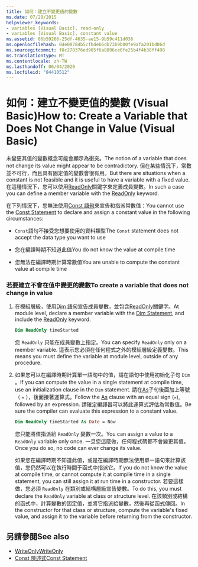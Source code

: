 ```yaml
---
title: 如何：建立不變更值的變數
ms.date: 07/20/2015
helpviewer_keywords:
- variables [Visual Basic], read-only
- variables [Visual Basic], constant value
ms.assetid: 86b59266-25df-4635-ae15-9b59c411d036
ms.openlocfilehash: 04e08784b5cfbdeb6db73b9b00fe9afa201bd06d
ms.sourcegitcommit: f8c270376ed905f6a8896ce0fe25b4f4b38ff498
ms.translationtype: MT
ms.contentlocale: zh-TW
ms.lasthandoff: 06/04/2020
ms.locfileid: "84410512"
---
```

# <a name="how-to-create-a-variable-that-does-not-change-in-value-visual-basic"></a><span data-ttu-id="e2530-102">如何：建立不變更值的變數 (Visual Basic)</span><span class="sxs-lookup"><span data-stu-id="e2530-102">How to: Create a Variable that Does Not Change in Value (Visual Basic)</span></span>

<span data-ttu-id="e2530-103">未變更其值的變數概念可能會顯示為衝突。</span><span class="sxs-lookup"><span data-stu-id="e2530-103">The notion of a variable that does not change its value might appear to be contradictory.</span></span> <span data-ttu-id="e2530-104">但在某些情況下，常數並不可行，而且具有固定值的變數會很有用。</span><span class="sxs-lookup"><span data-stu-id="e2530-104">But there are situations when a constant is not feasible and it is useful to have a variable with a fixed value.</span></span> <span data-ttu-id="e2530-105">在這種情況下，您可以使用[ReadOnly](../../../language-reference/modifiers/readonly.md)關鍵字來定義成員變數。</span><span class="sxs-lookup"><span data-stu-id="e2530-105">In such a case you can define a member variable with the [ReadOnly](../../../language-reference/modifiers/readonly.md) keyword.</span></span>

<span data-ttu-id="e2530-106">在下列情況下，您無法使用[Const 語句](../../../language-reference/statements/const-statement.md)來宣告和指派常數值：</span><span class="sxs-lookup"><span data-stu-id="e2530-106">You cannot use the [Const Statement](../../../language-reference/statements/const-statement.md) to declare and assign a constant value in the following circumstances:</span></span>

- <span data-ttu-id="e2530-107">`Const`語句不接受您想要使用的資料類型</span><span class="sxs-lookup"><span data-stu-id="e2530-107">The `Const` statement does not accept the data type you want to use</span></span>

- <span data-ttu-id="e2530-108">您在編譯時期不知道此值</span><span class="sxs-lookup"><span data-stu-id="e2530-108">You do not know the value at compile time</span></span>

- <span data-ttu-id="e2530-109">您無法在編譯時期計算常數值</span><span class="sxs-lookup"><span data-stu-id="e2530-109">You are unable to compute the constant value at compile time</span></span>

### <a name="to-create-a-variable-that-does-not-change-in-value"></a><span data-ttu-id="e2530-110">若要建立不會在值中變更的變數</span><span class="sxs-lookup"><span data-stu-id="e2530-110">To create a variable that does not change in value</span></span>

1. <span data-ttu-id="e2530-111">在模組層級，使用[Dim 語句](../../../language-reference/statements/dim-statement.md)宣告成員變數，並包含[ReadOnly](../../../language-reference/modifiers/readonly.md)關鍵字。</span><span class="sxs-lookup"><span data-stu-id="e2530-111">At module level, declare a member variable with the [Dim Statement](../../../language-reference/statements/dim-statement.md), and include the [ReadOnly](../../../language-reference/modifiers/readonly.md) keyword.</span></span>

    ```vb
    Dim ReadOnly timeStarted
    ```

    <span data-ttu-id="e2530-112">您 `ReadOnly` 只能在成員變數上指定。</span><span class="sxs-lookup"><span data-stu-id="e2530-112">You can specify `ReadOnly` only on a member variable.</span></span> <span data-ttu-id="e2530-113">這表示您必須在任何程式之外的模組層級定義變數。</span><span class="sxs-lookup"><span data-stu-id="e2530-113">This means you must define the variable at module level, outside of any procedure.</span></span>

2. <span data-ttu-id="e2530-114">如果您可以在編譯時期計算單一語句中的值，請在語句中使用初始化子句 `Dim` 。</span><span class="sxs-lookup"><span data-stu-id="e2530-114">If you can compute the value in a single statement at compile time, use an initialization clause in the `Dim` statement.</span></span> <span data-ttu-id="e2530-115">請在[As](../../../language-reference/statements/as-clause.md)子句後面加上等號（ `=` ），後面接著運算式。</span><span class="sxs-lookup"><span data-stu-id="e2530-115">Follow the [As](../../../language-reference/statements/as-clause.md) clause with an equal sign (`=`), followed by an expression.</span></span> <span data-ttu-id="e2530-116">請確定編譯器可以將此運算式評估為常數值。</span><span class="sxs-lookup"><span data-stu-id="e2530-116">Be sure the compiler can evaluate this expression to a constant value.</span></span>

    ```vb
    Dim ReadOnly timeStarted As Date = Now
    ```

    <span data-ttu-id="e2530-117">您只能將值指派給 `ReadOnly` 變數一次。</span><span class="sxs-lookup"><span data-stu-id="e2530-117">You can assign a value to a `ReadOnly` variable only once.</span></span> <span data-ttu-id="e2530-118">一旦您這麼做，任何程式碼都不會變更其值。</span><span class="sxs-lookup"><span data-stu-id="e2530-118">Once you do so, no code can ever change its value.</span></span>

    <span data-ttu-id="e2530-119">如果您在編譯時期不知道此值，或是在編譯時期無法使用單一語句來計算該值，您仍然可以在執行時間于函式中指派它。</span><span class="sxs-lookup"><span data-stu-id="e2530-119">If you do not know the value at compile time, or cannot compute it at compile time in a single statement, you can still assign it at run time in a constructor.</span></span> <span data-ttu-id="e2530-120">若要這樣做，您必須 `ReadOnly` 在類別或結構層級宣告變數。</span><span class="sxs-lookup"><span data-stu-id="e2530-120">To do this, you must declare the `ReadOnly` variable at class or structure level.</span></span> <span data-ttu-id="e2530-121">在該類別或結構的函式中，計算變數的固定值，並將它指派給變數，然後再從函式傳回。</span><span class="sxs-lookup"><span data-stu-id="e2530-121">In the constructor for that class or structure, compute the variable's fixed value, and assign it to the variable before returning from the constructor.</span></span>

## <a name="see-also"></a><span data-ttu-id="e2530-122">另請參閱</span><span class="sxs-lookup"><span data-stu-id="e2530-122">See also</span></span>

- [<span data-ttu-id="e2530-123">WriteOnly</span><span class="sxs-lookup"><span data-stu-id="e2530-123">WriteOnly</span></span>](../../../language-reference/modifiers/writeonly.md)
- [<span data-ttu-id="e2530-124">Const 陳述式</span><span class="sxs-lookup"><span data-stu-id="e2530-124">Const Statement</span></span>](../../../language-reference/statements/const-statement.md)
